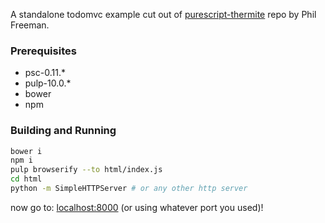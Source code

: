 A standalone todomvc example cut out of [purescript-thermite](https://github.com/paf31/purescript-thermite) repo by Phil Freeman.

### Prerequisites

- psc-0.11.*
- pulp-10.0.*
- bower
- npm

### Building and Running

```sh
bower i
npm i
pulp browserify --to html/index.js
cd html
python -m SimpleHTTPServer # or any other http server
```

now go to: [localhost:8000](http://localhost:8000) (or using whatever port you used)!
